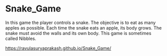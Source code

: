 # Snake_Game
In this game the player controls a snake. The objective is to eat as many apples as possible. 
Each time the snake eats an apple, its body grows.
The snake must avoid the walls and its own body. This game is sometimes called Nibbles.


https://ravulasuryaprakash.github.io/Snake_Game/
